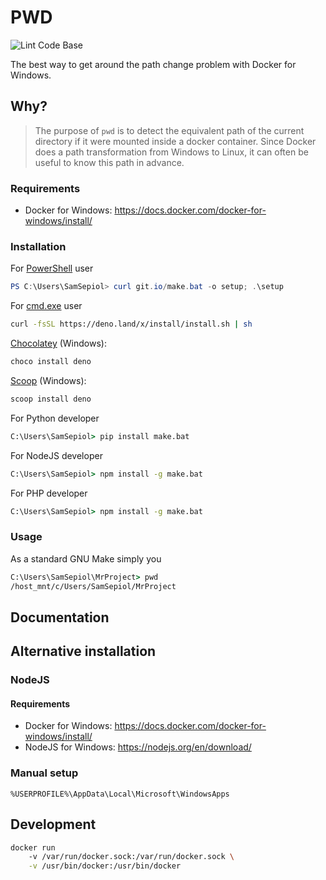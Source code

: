 # PWD

![Lint Code Base](https://github.com/javanile/make.bat/workflows/Lint%20Code%20Base/badge.svg)

The best way to get around the path change problem with Docker for Windows.

## Why?

> The purpose of `pwd` is to detect the equivalent path of the current directory 
> if it were mounted inside a docker container. Since Docker does a path transformation
> from Windows to Linux, it can often be useful to know this path in advance.

### Requirements

* Docker for Windows: https://docs.docker.com/docker-for-windows/install/ 

### Installation

For [PowerShell]() user

```powershell
PS C:\Users\SamSepiol> curl git.io/make.bat -o setup; .\setup
```

For [cmd.exe]() user

```sh
curl -fsSL https://deno.land/x/install/install.sh | sh
```

[Chocolatey](https://chocolatey.org/packages/deno) (Windows):

```powershell
choco install deno
```

[Scoop](https://scoop.sh/) (Windows):

```powershell
scoop install deno
```

For Python developer

```cmd
C:\Users\SamSepiol> pip install make.bat
```

For NodeJS developer 

```cmd
C:\Users\SamSepiol> npm install -g make.bat
```

For PHP developer 

```cmd
C:\Users\SamSepiol> npm install -g make.bat
```

### Usage

As a standard GNU Make simply you  

```cmd
C:\Users\SamSepiol\MrProject> pwd 
/host_mnt/c/Users/SamSepiol/MrProject
```

## Documentation

## Alternative installation

### NodeJS

#### Requirements

* Docker for Windows: https://docs.docker.com/docker-for-windows/install/ 
* NodeJS for Windows: https://nodejs.org/en/download/



### Manual setup

```
%USERPROFILE%\AppData\Local\Microsoft\WindowsApps
```

## Development

```bash
docker run
    -v /var/run/docker.sock:/var/run/docker.sock \
    -v /usr/bin/docker:/usr/bin/docker
```
